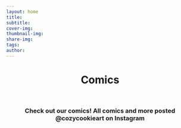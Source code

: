 ```yaml
---
layout: home
title: 
subtitle: 
cover-img: 
thumbnail-img: 
share-img: 
tags: 
author: 
---
```


<p>
  <header>
    <h1 align="center">Comics</h1>
  </header>
</p>

<h3 align="center">Check out our comics! All comics and more posted @cozycookieart on Instagram</h3>
